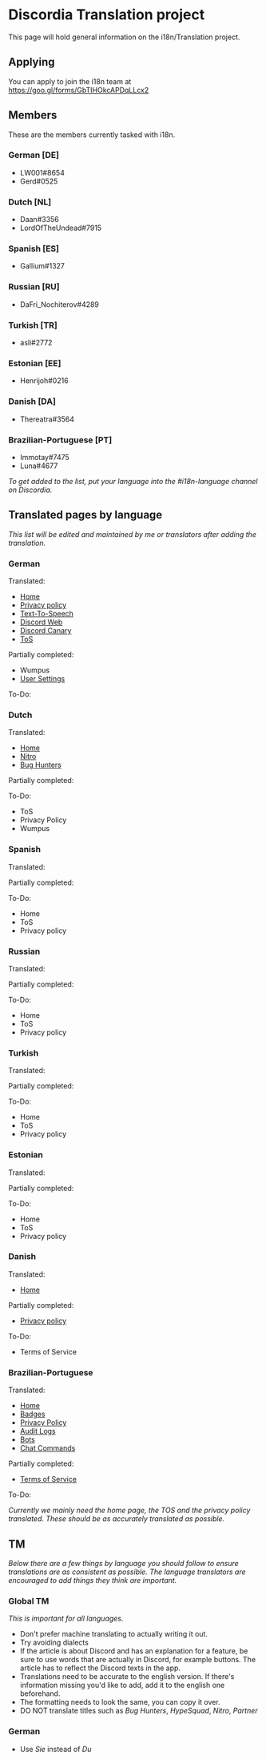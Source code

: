 <!-- TITLE: i18n -->
<!-- SUBTITLE: Translating the Discord Wiki -->

# Discordia Translation project
This page will hold general information on the i18n/Translation project.

## Applying

You can apply to join the i18n team at https://goo.gl/forms/GbTIHOkcAPDqLLcx2

## Members
These are the members currently tasked with i18n.

### German [DE]
* LW001#8654
* Gerd#0525

### Dutch [NL]
* Daan#3356
* LordOfTheUndead#7915

### Spanish [ES]
* Gallium#1327

### Russian [RU]
* DaFri_Nochiterov#4289

### Turkish [TR]
* asli#2772

### Estonian [EE]
* Henrijoh#0216

### Danish [DA]
* Thereatra#3564

### Brazilian-Portuguese [PT]
* Immotay#7475
* Luna#4677

*To get added to the list, put your language into the #i18n-language channel on Discordia.*

## Translated pages by language
*This list will be edited and maintained by me or translators after adding the translation.*

### German
Translated:
* [Home](/de)
* [Privacy policy](/de/Datenschutzbestimmungen)
* [Text-To-Speech](/de/tts)
* [Discord Web](/de/web)
* [Discord Canary](/de/canary)
* [ToS](/de/nutzungsbedingungen)

Partially completed:
* Wumpus
* [User Settings](/de/benutzereinstellungen)

To-Do:

### Dutch
Translated:
* [Home](/nl) 
* [Nitro](/nl/nitro)
* [Bug Hunters](/nl/bug-hunters)

Partially completed:

To-Do:
* ToS
* Privacy Policy
* Wumpus

### Spanish
Translated:

Partially completed:

To-Do:
* Home
* ToS
* Privacy policy

### Russian
Translated:

Partially completed:

To-Do:
* Home
* ToS
* Privacy policy

### Turkish
Translated:

Partially completed:

To-Do:
* Home
* ToS
* Privacy policy

### Estonian
Translated:

Partially completed:

To-Do:
* Home
* ToS
* Privacy policy

### Danish
Translated:
* [Home](/da)

Partially completed:
* [Privacy policy](/da/privatlivspolitik)

To-Do:
* Terms of Service

### Brazilian-Portuguese
Translated:
* [Home](/pt)
* [Badges](/pt/insignias)
* [Privacy Policy](/pt/privacidade)
* [Audit Logs](/pt/audit-logs)
* [Bots](/pt/bots)
* [Chat Commands](/pt/comandos-de-chat)

Partially completed:
* [Terms of Service](/pt/termos)

To-Do: 

*Currently we mainly need the home page, the TOS and the privacy policy translated. These should be as accurately translated as possible.*

## TM
*Below there are a few things by language you should follow to ensure translations are as consistent as possible. The language translators are encouraged to add things they think are important.*
### Global TM
*This is important for all languages.*
* Don't prefer machine translating to actually writing it out.
* Try avoiding dialects
* If the article is about Discord and has an explanation for a feature, be sure to use words that are actually in Discord, for example buttons. The article has to reflect the Discord texts in the app.
* Translations need to be accurate to the english version. If there's information missing you'd like to add, add it to the english one beforehand.
* The formatting needs to look the same, you can copy it over.
* DO NOT translate titles such as *Bug Hunters*, *HypeSquad*, *Nitro*, *Partner*
### German
* Use *Sie* instead of *Du*